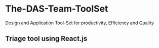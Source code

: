 # The-DAS-Team-ToolSet
Design and Application Tool-Set for productivity, Efficiency and Quality

## Triage tool using React.js
